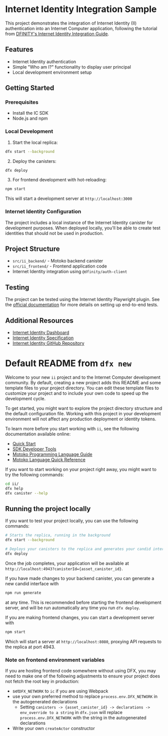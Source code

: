 # Internet Identity Integration Sample

This project demonstrates the integration of Internet Identity (II) authentication into an Internet Computer application, following the tutorial from [DFINITY's Internet Identity Integration Guide](https://internetcomputer.org/docs/current/developer-docs/identity/internet-identity/integrate-internet-identity).

## Features

- Internet Identity authentication
- Simple "Who am I?" functionality to display user principal
- Local development environment setup

## Getting Started

### Prerequisites

- Install the IC SDK
- Node.js and npm

### Local Development

1. Start the local replica:

```bash
dfx start --background
```

2. Deploy the canisters:

```bash
dfx deploy
```

3. For frontend development with hot-reloading:

```bash
npm start
```

This will start a development server at `http://localhost:3000`

### Internet Identity Configuration

The project includes a local instance of the Internet Identity canister for development purposes. When deployed locally, you'll be able to create test identities that should not be used in production.

## Project Structure

- `src/ii_backend/` - Motoko backend canister
- `src/ii_frontend/` - Frontend application code
- Internet Identity integration using `@dfinity/auth-client`

## Testing

The project can be tested using the Internet Identity Playwright plugin. See the [official documentation](https://internetcomputer.org/docs/current/developer-docs/identity/internet-identity/integrate-internet-identity#end-to-end-testing) for more details on setting up end-to-end tests.

## Additional Resources

- [Internet Identity Dashboard](https://identity.ic0.app/)
- [Internet Identity Specification](https://internetcomputer.org/docs/current/references/ii-spec)
- [Internet Identity GitHub Repository](https://github.com/dfinity/internet-identity)

# Default README from `dfx new`

Welcome to your new `ii` project and to the Internet Computer development community. By default, creating a new project adds this README and some template files to your project directory. You can edit these template files to customize your project and to include your own code to speed up the development cycle.

To get started, you might want to explore the project directory structure and the default configuration file. Working with this project in your development environment will not affect any production deployment or identity tokens.

To learn more before you start working with `ii`, see the following documentation available online:

- [Quick Start](https://internetcomputer.org/docs/current/developer-docs/setup/deploy-locally)
- [SDK Developer Tools](https://internetcomputer.org/docs/current/developer-docs/setup/install)
- [Motoko Programming Language Guide](https://internetcomputer.org/docs/current/motoko/main/motoko)
- [Motoko Language Quick Reference](https://internetcomputer.org/docs/current/motoko/main/language-manual)

If you want to start working on your project right away, you might want to try the following commands:

```bash
cd ii/
dfx help
dfx canister --help
```

## Running the project locally

If you want to test your project locally, you can use the following commands:

```bash
# Starts the replica, running in the background
dfx start --background

# Deploys your canisters to the replica and generates your candid interface
dfx deploy
```

Once the job completes, your application will be available at `http://localhost:4943?canisterId={asset_canister_id}`.

If you have made changes to your backend canister, you can generate a new candid interface with

```bash
npm run generate
```

at any time. This is recommended before starting the frontend development server, and will be run automatically any time you run `dfx deploy`.

If you are making frontend changes, you can start a development server with

```bash
npm start
```

Which will start a server at `http://localhost:8080`, proxying API requests to the replica at port 4943.

### Note on frontend environment variables

If you are hosting frontend code somewhere without using DFX, you may need to make one of the following adjustments to ensure your project does not fetch the root key in production:

- set`DFX_NETWORK` to `ic` if you are using Webpack
- use your own preferred method to replace `process.env.DFX_NETWORK` in the autogenerated declarations
  - Setting `canisters -> {asset_canister_id} -> declarations -> env_override to a string` in `dfx.json` will replace `process.env.DFX_NETWORK` with the string in the autogenerated declarations
- Write your own `createActor` constructor
